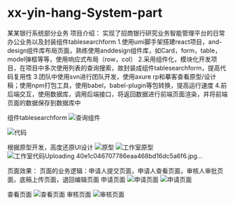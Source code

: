 # xx-yin-hang-System-part
某某银行系统部分业务
项目介绍：
实现了招商银行研究业务智能管理平台的日常办公业务以及封装组件tablesearchform
1.使用umi脚手架搭建react项目，and-design组件库布局页面，熟练使用anddesign组件库，如Card，form，table，model弹框等等，使用响应式布局（row，col）
2.采用组件化，模块化开发项目，在项目中多次使用列表的查询搜索，故封装成组件tablesearchform，提高代码复用性
3.团队中使用svn进行团队开发，使用axure rp和摹客查看原型/设计稿；使用npm打包工具，使用babel，babel-plugin等包转换，提高运行速度
4.前后端交互，使用数据库，调用后端接口，将返回数据进行前端页面渲染，并将前端页面的数据保存到数据库中

组件tablesearchform
![查询组件](https://user-images.githubusercontent.com/55680267/110069821-99ed0f00-7db3-11eb-8504-900cb1e9c88a.jpg)

![代码](https://user-images.githubusercontent.com/55680267/110069836-a83b2b00-7db3-11eb-9d5b-7f72b33c0700.jpg)

根据原型开发，高度还原UI设计
![原型](https://user-images.githubusercontent.com/55680267/110069915-d456ac00-7db3-11eb-87ec-72422fbb1186.jpg)
![工作室原型](https://user-images.githubusercontent.com/55680267/110069925-d7ea3300-7db3-11eb-9cd0-a9e875758632.jpg)
![工作室代码![Uploading 40e1c046707786eaa468bd16dc5a6f6.jpg…]()
](https://user-images.githubusercontent.com/55680267/110069966-f05a4d80-7db3-11eb-9115-84bacc757439.jpg)


页面效果：
页面的业务逻辑：申请人提交页面，申请人查看页面，审核人审批页面，底稿上传页面，退回编辑页面
申请页面
![申请页面](https://user-images.githubusercontent.com/55680267/110070111-39aa9d00-7db4-11eb-89cc-119e7fa28b50.jpg)
![申请页面](https://user-images.githubusercontent.com/55680267/110070192-665eb480-7db4-11eb-8567-a6c8eabdb879.png)

查看页面
![查看页面](https://user-images.githubusercontent.com/55680267/110070018-0700a480-7db4-11eb-8013-81cbf55e32ed.jpg)
审核页面
![审核页面](https://user-images.githubusercontent.com/55680267/110070248-7bd3de80-7db4-11eb-8a8e-42147899e7e4.png)

